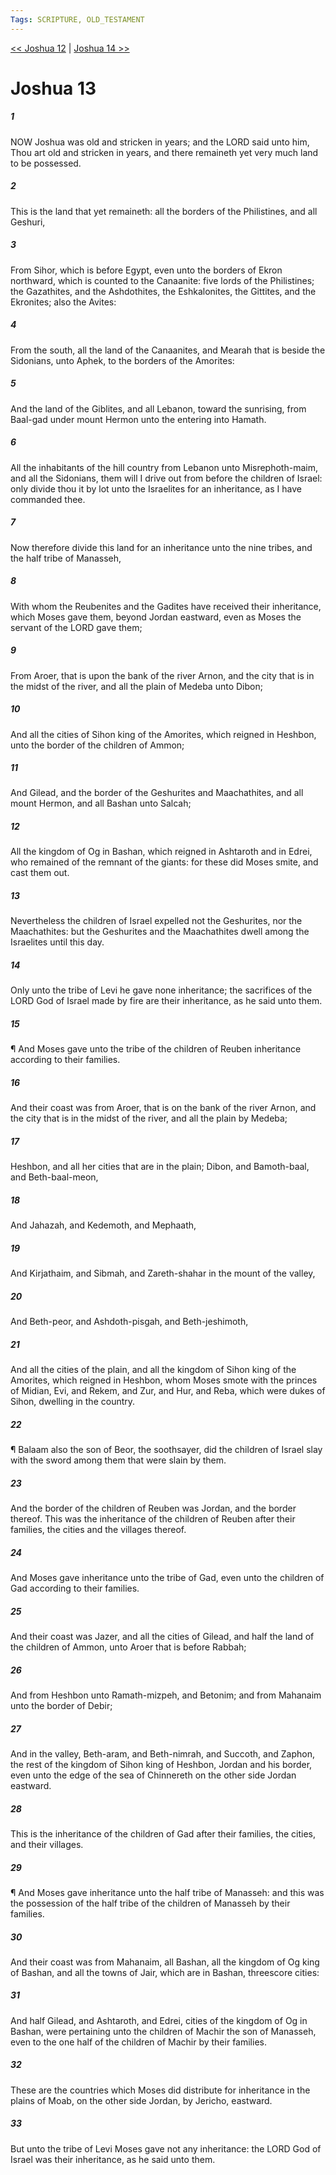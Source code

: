 ```yaml
---
Tags: SCRIPTURE, OLD_TESTAMENT
---
```


[<< Joshua 12](OLD_TESTAMENT/06_Joshua/Joshua_12.md) | [Joshua 14 >>](OLD_TESTAMENT/06_Joshua/Joshua_14.md)

# Joshua 13

##### 1
 NOW Joshua was old and stricken in years; and the LORD said unto him, Thou art old and stricken in years, and there remaineth yet very much land to be possessed.
##### 2
 This is the land that yet remaineth: all the borders of the Philistines, and all Geshuri,
##### 3
 From Sihor, which is before Egypt, even unto the borders of Ekron northward, which is counted to the Canaanite: five lords of the Philistines; the Gazathites, and the Ashdothites, the Eshkalonites, the Gittites, and the Ekronites; also the Avites:
##### 4
 From the south, all the land of the Canaanites, and Mearah that is beside the Sidonians, unto Aphek, to the borders of the Amorites:
##### 5
 And the land of the Giblites, and all Lebanon, toward the sunrising, from Baal-gad under mount Hermon unto the entering into Hamath.
##### 6
 All the inhabitants of the hill country from Lebanon unto Misrephoth-maim, and all the Sidonians, them will I drive out from before the children of Israel: only divide thou it by lot unto the Israelites for an inheritance, as I have commanded thee.
##### 7
 Now therefore divide this land for an inheritance unto the nine tribes, and the half tribe of Manasseh,
##### 8
 With whom the Reubenites and the Gadites have received their inheritance, which Moses gave them, beyond Jordan eastward, even as Moses the servant of the LORD gave them;
##### 9
 From Aroer, that is upon the bank of the river Arnon, and the city that is in the midst of the river, and all the plain of Medeba unto Dibon;
##### 10
 And all the cities of Sihon king of the Amorites, which reigned in Heshbon, unto the border of the children of Ammon;
##### 11
 And Gilead, and the border of the Geshurites and Maachathites, and all mount Hermon, and all Bashan unto Salcah;
##### 12
 All the kingdom of Og in Bashan, which reigned in Ashtaroth and in Edrei, who remained of the remnant of the giants: for these did Moses smite, and cast them out.
##### 13
 Nevertheless the children of Israel expelled not the Geshurites, nor the Maachathites: but the Geshurites and the Maachathites dwell among the Israelites until this day.
##### 14
 Only unto the tribe of Levi he gave none inheritance; the sacrifices of the LORD God of Israel made by fire are their inheritance, as he said unto them.
##### 15
 ¶ And Moses gave unto the tribe of the children of Reuben inheritance according to their families.
##### 16
 And their coast was from Aroer, that is on the bank of the river Arnon, and the city that is in the midst of the river, and all the plain by Medeba;
##### 17
 Heshbon, and all her cities that are in the plain; Dibon, and Bamoth-baal, and Beth-baal-meon,
##### 18
 And Jahazah, and Kedemoth, and Mephaath,
##### 19
 And Kirjathaim, and Sibmah, and Zareth-shahar in the mount of the valley,
##### 20
 And Beth-peor, and Ashdoth-pisgah, and Beth-jeshimoth,
##### 21
 And all the cities of the plain, and all the kingdom of Sihon king of the Amorites, which reigned in Heshbon, whom Moses smote with the princes of Midian, Evi, and Rekem, and Zur, and Hur, and Reba, which were dukes of Sihon, dwelling in the country.
##### 22
 ¶ Balaam also the son of Beor, the soothsayer, did the children of Israel slay with the sword among them that were slain by them.
##### 23
 And the border of the children of Reuben was Jordan, and the border thereof.  This was the inheritance of the children of Reuben after their families, the cities and the villages thereof.
##### 24
 And Moses gave inheritance unto the tribe of Gad, even unto the children of Gad according to their families.
##### 25
 And their coast was Jazer, and all the cities of Gilead, and half the land of the children of Ammon, unto Aroer that is before Rabbah;
##### 26
 And from Heshbon unto Ramath-mizpeh, and Betonim; and from Mahanaim unto the border of Debir;
##### 27
 And in the valley, Beth-aram, and Beth-nimrah, and Succoth, and Zaphon, the rest of the kingdom of Sihon king of Heshbon, Jordan and his border, even unto the edge of the sea of Chinnereth on the other side Jordan eastward.
##### 28
 This is the inheritance of the children of Gad after their families, the cities, and their villages.
##### 29
 ¶ And Moses gave inheritance unto the half tribe of Manasseh: and this was the possession of the half tribe of the children of Manasseh by their families.
##### 30
 And their coast was from Mahanaim, all Bashan, all the kingdom of Og king of Bashan, and all the towns of Jair, which are in Bashan, threescore cities:
##### 31
 And half Gilead, and Ashtaroth, and Edrei, cities of the kingdom of Og in Bashan, were pertaining unto the children of Machir the son of Manasseh, even to the one half of the children of Machir by their families.
##### 32
 These are the countries which Moses did distribute for inheritance in the plains of Moab, on the other side Jordan, by Jericho, eastward.
##### 33
 But unto the tribe of Levi Moses gave not any inheritance: the LORD God of Israel was their inheritance, as he said unto them.
